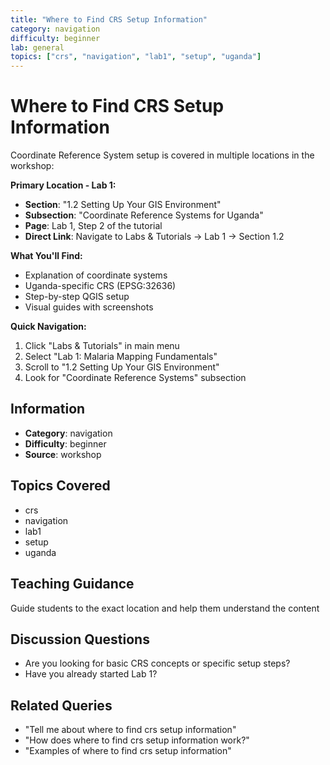 ```yaml
---
title: "Where to Find CRS Setup Information"
category: navigation
difficulty: beginner
lab: general
topics: ["crs", "navigation", "lab1", "setup", "uganda"]
---
```


# Where to Find CRS Setup Information

Coordinate Reference System setup is covered in multiple locations in the workshop:

**Primary Location - Lab 1:**
- **Section**: "1.2 Setting Up Your GIS Environment"
- **Subsection**: "Coordinate Reference Systems for Uganda"
- **Page**: Lab 1, Step 2 of the tutorial
- **Direct Link**: Navigate to Labs & Tutorials → Lab 1 → Section 1.2

**What You'll Find:**
- Explanation of coordinate systems
- Uganda-specific CRS (EPSG:32636)
- Step-by-step QGIS setup
- Visual guides with screenshots

**Quick Navigation:**
1. Click "Labs & Tutorials" in main menu
2. Select "Lab 1: Malaria Mapping Fundamentals"
3. Scroll to "1.2 Setting Up Your GIS Environment"
4. Look for "Coordinate Reference Systems" subsection

## Information
- **Category**: navigation
- **Difficulty**: beginner
- **Source**: workshop

## Topics Covered
- crs
- navigation
- lab1
- setup
- uganda

## Teaching Guidance
Guide students to the exact location and help them understand the content

## Discussion Questions
- Are you looking for basic CRS concepts or specific setup steps?
- Have you already started Lab 1?

## Related Queries
- "Tell me about where to find crs setup information"
- "How does where to find crs setup information work?"
- "Examples of where to find crs setup information"
